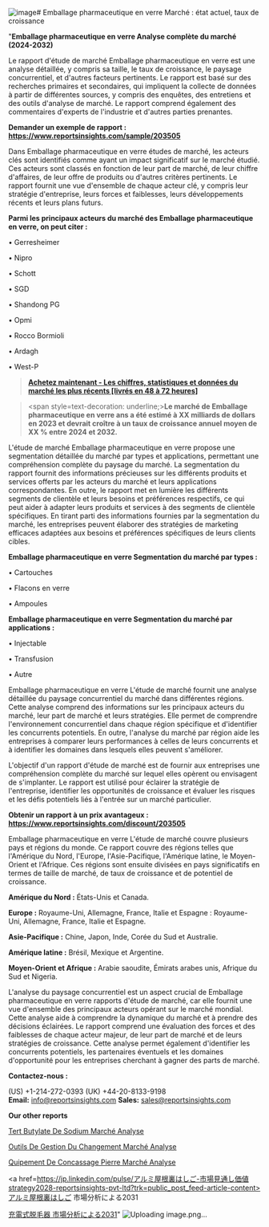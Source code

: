 ![image](https://github.com/daminid12/RIresearchers/assets/158430485/c34f7e9d-4d0f-4e50-9b14-59954ae42cce)# Emballage pharmaceutique en verre Marché : état actuel, taux de croissance

"<strong>Emballage pharmaceutique en verre Analyse complète du marché (2024-2032)</strong>

Le rapport d'étude de marché Emballage pharmaceutique en verre est une analyse détaillée, y compris sa taille, le taux de croissance, le paysage concurrentiel, et d'autres facteurs pertinents. Le rapport est basé sur des recherches primaires et secondaires, qui impliquent la collecte de données à partir de différentes sources, y compris des enquêtes, des entretiens et des outils d'analyse de marché. Le rapport comprend également des commentaires d'experts de l'industrie et d'autres parties prenantes.

<strong>Demander un exemple de rapport : </strong><strong><a href=https://www.reportsinsights.com/sample/203505>https://www.reportsinsights.com/sample/203505</a></strong>

Dans Emballage pharmaceutique en verre études de marché, les acteurs clés sont identifiés comme ayant un impact significatif sur le marché étudié. Ces acteurs sont classés en fonction de leur part de marché, de leur chiffre d'affaires, de leur offre de produits ou d'autres critères pertinents. Le rapport fournit une vue d'ensemble de chaque acteur clé, y compris leur stratégie d'entreprise, leurs forces et faiblesses, leurs développements récents et leurs plans futurs.

<strong>Parmi les principaux acteurs du marché des Emballage pharmaceutique en verre, on peut citer :</strong>

• Gerresheimer

• Nipro

• Schott

• SGD

• Shandong PG

• Opmi

• Rocco Bormioli

• Ardagh

• West-P

<blockquote><a href=https://reportsinsights.com/buynow/203505><span style=text-decoration: underline;><strong>Achetez maintenant - Les chiffres, statistiques et données du marché les plus récents [livrés en 48 à 72 heures]</strong></span></a></blockquote>
<blockquote>
<div class=group w-full text-gray-800 dark:text-gray-100 border-b border-black/10 dark:border-gray-900/50 bg-gray-50 dark:bg-[#444654]>
<div class=flex p-4 gap-4 text-base md:gap-6 md:max-w-2xl lg:max-w-xl xl:max-w-3xl md:py-6 lg:px-0 m-auto>
<div class=relative flex flex-col w-[calc(100%-50px)] gap-1 md:gap-3 lg:w-[calc(100%-115px)]>
<div class=flex flex-grow flex-col gap-3>
<div class=min-h-[20px] flex flex-col items-start gap-4 whitespace-pre-wrap break-words>
<div class=result-streaming markdown prose w-full break-words dark:prose-invert light>

<span style=text-decoration: underline;><strong>Le marché de Emballage pharmaceutique en verre ans a été estimé à XX milliards de dollars en 2023 et devrait croître à un taux de croissance annuel moyen de XX % entre 2024 et 2032.</strong></span>

</div>
</div>
</div>
</div>
</div>
</div></blockquote>
L'étude de marché Emballage pharmaceutique en verre propose une segmentation détaillée du marché par types et applications, permettant une compréhension complète du paysage du marché. La segmentation du rapport fournit des informations précieuses sur les différents produits et services offerts par les acteurs du marché et leurs applications correspondantes. En outre, le rapport met en lumière les différents segments de clientèle et leurs besoins et préférences respectifs, ce qui peut aider à adapter leurs produits et services à des segments de clientèle spécifiques. En tirant parti des informations fournies par la segmentation du marché, les entreprises peuvent élaborer des stratégies de marketing efficaces adaptées aux besoins et préférences spécifiques de leurs clients cibles.

<strong>Emballage pharmaceutique en verre Segmentation du marché par types :</strong>

• Cartouches

• Flacons en verre

• Ampoules

<strong>Emballage pharmaceutique en verre Segmentation du marché par applications :</strong>

• Injectable

• Transfusion

• Autre

Emballage pharmaceutique en verre L'étude de marché fournit une analyse détaillée du paysage concurrentiel du marché dans différentes régions. Cette analyse comprend des informations sur les principaux acteurs du marché, leur part de marché et leurs stratégies. Elle permet de comprendre l'environnement concurrentiel dans chaque région spécifique et d'identifier les concurrents potentiels. En outre, l'analyse du marché par région aide les entreprises à comparer leurs performances à celles de leurs concurrents et à identifier les domaines dans lesquels elles peuvent s'améliorer.

L'objectif d'un rapport d'étude de marché est de fournir aux entreprises une compréhension complète du marché sur lequel elles opèrent ou envisagent de s'implanter. Le rapport est utilisé pour éclairer la stratégie de l'entreprise, identifier les opportunités de croissance et évaluer les risques et les défis potentiels liés à l'entrée sur un marché particulier.

<strong>Obtenir un rapport à un prix avantageux : <a href=https://www.reportsinsights.com/discount/203505>https://www.reportsinsights.com/discount/203505</a></strong>

Emballage pharmaceutique en verre L'étude de marché couvre plusieurs pays et régions du monde. Ce rapport couvre des régions telles que l'Amérique du Nord, l'Europe, l'Asie-Pacifique, l'Amérique latine, le Moyen-Orient et l'Afrique. Ces régions sont ensuite divisées en pays significatifs en termes de taille de marché, de taux de croissance et de potentiel de croissance.

<strong>Amérique du Nord :</strong> États-Unis et Canada.

<strong>Europe :</strong> Royaume-Uni, Allemagne, France, Italie et Espagne : Royaume-Uni, Allemagne, France, Italie et Espagne.

<strong>Asie-Pacifique :</strong> Chine, Japon, Inde, Corée du Sud et Australie.

<strong>Amérique latine :</strong> Brésil, Mexique et Argentine.

<strong>Moyen-Orient et Afrique :</strong> Arabie saoudite, Émirats arabes unis, Afrique du Sud et Nigeria.

L'analyse du paysage concurrentiel est un aspect crucial de Emballage pharmaceutique en verre rapports d'étude de marché, car elle fournit une vue d'ensemble des principaux acteurs opérant sur le marché mondial. Cette analyse aide à comprendre la dynamique du marché et à prendre des décisions éclairées. Le rapport comprend une évaluation des forces et des faiblesses de chaque acteur majeur, de leur part de marché et de leurs stratégies de croissance. Cette analyse permet également d'identifier les concurrents potentiels, les partenaires éventuels et les domaines d'opportunité pour les entreprises cherchant à gagner des parts de marché.

<strong>Contactez-nous :</strong>

(US) +1-214-272-0393
(UK) +44-20-8133-9198
<strong>Email:</strong> <a>info@reportsinsights.com</a>
<strong>Sales:</strong> <a>sales@reportsinsights.com</a>

<strong>Our other reports</strong>

<a href=https://www.linkedin.com/pulse/tert-butylate-de-sodium-march%C3%A9-rapport-2024-nouvelles-xdpzc/>Tert Butylate De Sodium Marché Analyse</a>

<a href=https://www.linkedin.com/pulse/outils-de-gestion-du-changement-march%C3%A9paysage-9meif/>Outils De Gestion Du Changement Marché Analyse</a>

<a href=https://www.linkedin.com/pulse/%C3%A9quipement-de-concassage-pierre-march%C3%A9-mod%C3%A8le-czfpf/>Quipement De Concassage Pierre Marché Analyse</a>

<a href=https://jp.linkedin.com/pulse/アルミ屋根裏はしご-市場見通し価値strategy2028-reportsinsights-pvt-ltd?trk=public_post_feed-article-content>アルミ屋根裏はしご 市場分析による2031</a>

<a href=https://www.linkedin.com/pulse/充電式脱毛器-市場見通し価値strategy2028-community-market-research/>充電式脱毛器 市場分析による2031</a>"
![Uploading image.png…]()
